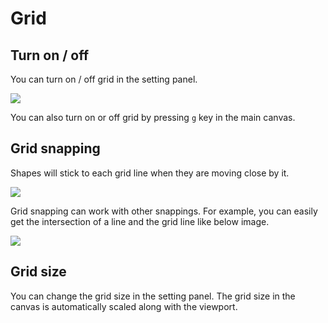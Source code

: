 # Grid

## Turn on / off
You can turn on / off grid in the setting panel.

![](/assets/setting-panel.png)

You can also turn on or off grid by pressing `g` key in the main canvas.

## Grid snapping
Shapes will stick to each grid line when they are moving close by it.

![](/assets/setting-grid-line.png)

Grid snapping can work with other snappings. For example, you can easily get the intersection of a line and the grid line like below image.

![](/assets/setting-grid-advanced.png)

## Grid size
You can change the grid size in the setting panel. The grid size in the canvas is automatically scaled along with the viewport.

